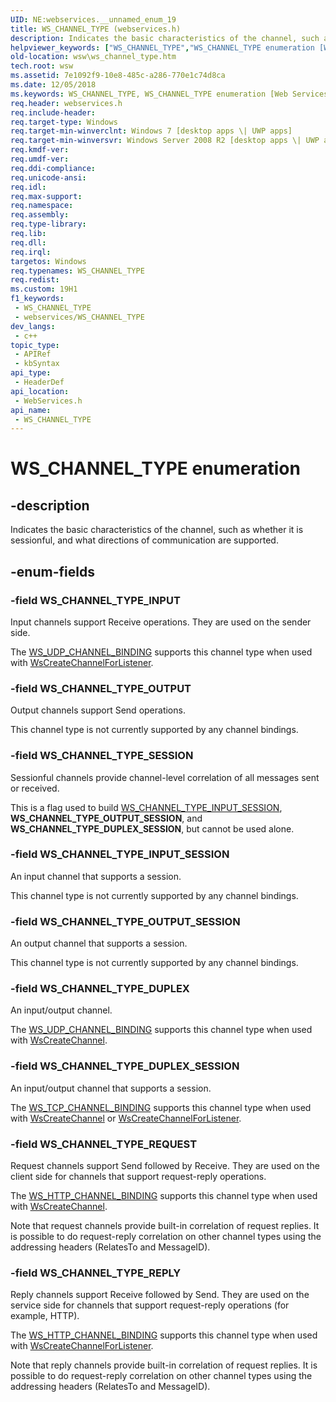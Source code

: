 ```yaml
---
UID: NE:webservices.__unnamed_enum_19
title: WS_CHANNEL_TYPE (webservices.h)
description: Indicates the basic characteristics of the channel, such as whether it is sessionful, and what directions of communication are supported.
helpviewer_keywords: ["WS_CHANNEL_TYPE","WS_CHANNEL_TYPE enumeration [Web Services for Windows]","WS_CHANNEL_TYPE_DUPLEX","WS_CHANNEL_TYPE_DUPLEX_SESSION","WS_CHANNEL_TYPE_INPUT","WS_CHANNEL_TYPE_INPUT_SESSION","WS_CHANNEL_TYPE_OUTPUT","WS_CHANNEL_TYPE_OUTPUT_SESSION","WS_CHANNEL_TYPE_REPLY","WS_CHANNEL_TYPE_REQUEST","WS_CHANNEL_TYPE_SESSION","webservices/WS_CHANNEL_TYPE","webservices/WS_CHANNEL_TYPE_DUPLEX","webservices/WS_CHANNEL_TYPE_DUPLEX_SESSION","webservices/WS_CHANNEL_TYPE_INPUT","webservices/WS_CHANNEL_TYPE_INPUT_SESSION","webservices/WS_CHANNEL_TYPE_OUTPUT","webservices/WS_CHANNEL_TYPE_OUTPUT_SESSION","webservices/WS_CHANNEL_TYPE_REPLY","webservices/WS_CHANNEL_TYPE_REQUEST","webservices/WS_CHANNEL_TYPE_SESSION","wsw.ws_channel_type"]
old-location: wsw\ws_channel_type.htm
tech.root: wsw
ms.assetid: 7e1092f9-10e8-485c-a286-770e1c74d8ca
ms.date: 12/05/2018
ms.keywords: WS_CHANNEL_TYPE, WS_CHANNEL_TYPE enumeration [Web Services for Windows], WS_CHANNEL_TYPE_DUPLEX, WS_CHANNEL_TYPE_DUPLEX_SESSION, WS_CHANNEL_TYPE_INPUT, WS_CHANNEL_TYPE_INPUT_SESSION, WS_CHANNEL_TYPE_OUTPUT, WS_CHANNEL_TYPE_OUTPUT_SESSION, WS_CHANNEL_TYPE_REPLY, WS_CHANNEL_TYPE_REQUEST, WS_CHANNEL_TYPE_SESSION, webservices/WS_CHANNEL_TYPE, webservices/WS_CHANNEL_TYPE_DUPLEX, webservices/WS_CHANNEL_TYPE_DUPLEX_SESSION, webservices/WS_CHANNEL_TYPE_INPUT, webservices/WS_CHANNEL_TYPE_INPUT_SESSION, webservices/WS_CHANNEL_TYPE_OUTPUT, webservices/WS_CHANNEL_TYPE_OUTPUT_SESSION, webservices/WS_CHANNEL_TYPE_REPLY, webservices/WS_CHANNEL_TYPE_REQUEST, webservices/WS_CHANNEL_TYPE_SESSION, wsw.ws_channel_type
req.header: webservices.h
req.include-header: 
req.target-type: Windows
req.target-min-winverclnt: Windows 7 [desktop apps \| UWP apps]
req.target-min-winversvr: Windows Server 2008 R2 [desktop apps \| UWP apps]
req.kmdf-ver: 
req.umdf-ver: 
req.ddi-compliance: 
req.unicode-ansi: 
req.idl: 
req.max-support: 
req.namespace: 
req.assembly: 
req.type-library: 
req.lib: 
req.dll: 
req.irql: 
targetos: Windows
req.typenames: WS_CHANNEL_TYPE
req.redist: 
ms.custom: 19H1
f1_keywords:
 - WS_CHANNEL_TYPE
 - webservices/WS_CHANNEL_TYPE
dev_langs:
 - c++
topic_type:
 - APIRef
 - kbSyntax
api_type:
 - HeaderDef
api_location:
 - WebServices.h
api_name:
 - WS_CHANNEL_TYPE
---
```


# WS_CHANNEL_TYPE enumeration


## -description

Indicates the basic characteristics of the channel, such as whether it is
                sessionful, and what directions of communication are supported.

## -enum-fields

### -field WS_CHANNEL_TYPE_INPUT

Input channels support Receive operations.  They are used on the sender side.
                

The <a href="https://docs.microsoft.com/windows/desktop/api/webservices/ne-webservices-ws_channel_binding">WS_UDP_CHANNEL_BINDING</a> supports this channel type
                    when used with <a href="https://docs.microsoft.com/windows/desktop/api/webservices/nf-webservices-wscreatechannelforlistener">WsCreateChannelForListener</a>.

### -field WS_CHANNEL_TYPE_OUTPUT

Output channels support Send operations.
                

This channel type is not currently supported by any channel bindings.

### -field WS_CHANNEL_TYPE_SESSION

Sessionful channels provide channel-level correlation of all messages sent or received.
                

This is a flag used to build <a href="https://docs.microsoft.com/windows/desktop/api/webservices/ne-webservices-ws_channel_type">WS_CHANNEL_TYPE_INPUT_SESSION</a>,
                    <b>WS_CHANNEL_TYPE_OUTPUT_SESSION</b>, and <b>WS_CHANNEL_TYPE_DUPLEX_SESSION</b>,
                    but cannot be used alone.

### -field WS_CHANNEL_TYPE_INPUT_SESSION

An input channel that supports a session.
                

This channel type is not currently supported by any channel bindings.

### -field WS_CHANNEL_TYPE_OUTPUT_SESSION

An output channel that supports a session.
                

This channel type is not currently supported by any channel bindings.

### -field WS_CHANNEL_TYPE_DUPLEX

An input/output channel.
                

The <a href="https://docs.microsoft.com/windows/desktop/api/webservices/ne-webservices-ws_channel_binding">WS_UDP_CHANNEL_BINDING</a> supports this channel type
                    when used with <a href="https://docs.microsoft.com/windows/desktop/api/webservices/nf-webservices-wscreatechannel">WsCreateChannel</a>.

### -field WS_CHANNEL_TYPE_DUPLEX_SESSION

An input/output channel that supports a session.
                

The <a href="https://docs.microsoft.com/windows/desktop/api/webservices/ne-webservices-ws_channel_binding">WS_TCP_CHANNEL_BINDING</a> supports this channel type when
                    used with <a href="https://docs.microsoft.com/windows/desktop/api/webservices/nf-webservices-wscreatechannel">WsCreateChannel</a> or <a href="https://docs.microsoft.com/windows/desktop/api/webservices/nf-webservices-wscreatechannelforlistener">WsCreateChannelForListener</a>.

### -field WS_CHANNEL_TYPE_REQUEST

Request channels support Send followed by Receive.  They are used on the client 
                    side for channels that support request-reply operations.
                

The <a href="https://docs.microsoft.com/windows/desktop/api/webservices/ne-webservices-ws_channel_binding">WS_HTTP_CHANNEL_BINDING</a> supports this channel type when
                    used with <a href="https://docs.microsoft.com/windows/desktop/api/webservices/nf-webservices-wscreatechannel">WsCreateChannel</a>.
                

Note that request channels provide built-in correlation of request replies.
                    It is possible to do request-reply correlation on other channel types using the
                    addressing headers (RelatesTo and MessageID).

### -field WS_CHANNEL_TYPE_REPLY

Reply channels support Receive followed by Send.  They are used on the service
                    side for channels that support request-reply operations (for example, HTTP).
                

The <a href="https://docs.microsoft.com/windows/desktop/api/webservices/ne-webservices-ws_channel_binding">WS_HTTP_CHANNEL_BINDING</a> supports this channel type when
                    used with <a href="https://docs.microsoft.com/windows/desktop/api/webservices/nf-webservices-wscreatechannelforlistener">WsCreateChannelForListener</a>.
                

Note that reply channels provide built-in correlation of request replies.
                    It is possible to do request-reply correlation on other channel types using the
                    addressing headers (RelatesTo and MessageID).

